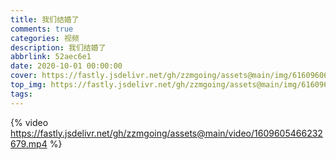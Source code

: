 ```yaml
---
title: 我们结婚了
comments: true
categories: 视频
description: 我们结婚了
abbrlink: 52aec6e1
date: 2020-10-01 00:00:00
cover: https://fastly.jsdelivr.net/gh/zzmgoing/assets@main/img/61609606452_.pic.webp
top_img: https://fastly.jsdelivr.net/gh/zzmgoing/assets@main/img/61609606452_.pic.webp
tags:
---
```


<meta name="referrer" content="no-referrer" />


{% video https://fastly.jsdelivr.net/gh/zzmgoing/assets@main/video/1609605466232679.mp4 %}